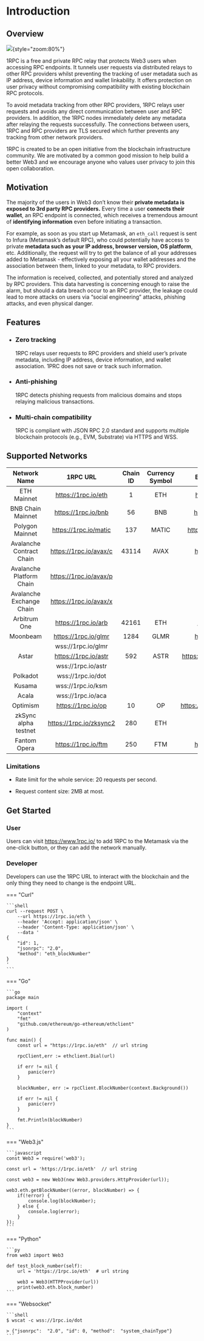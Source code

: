 # Introduction

## Overview

![](../assets/1rpc/1rpc-image.png){style="zoom:80%"}

1RPC is a free and private RPC relay that protects Web3 users when accessing RPC endpoints. It tunnels user requests via distributed relays to other RPC providers whilst preventing the tracking of user metadata such as IP address, device information and wallet linkability. It offers protection on user privacy without compromising compatibility with existing blockchain RPC protocols.

To avoid metadata tracking from other RPC providers, 1RPC relays user requests and avoids any direct communication between user and RPC providers. In addition, the 1RPC nodes immediately delete any metadata after relaying the requests successfully. The connections between users, 1RPC and RPC providers are TLS secured which further prevents any tracking from other network providers. 

1RPC is created to be an open initiative from the blockchain infrastructure community. We are motivated by a common good mission to help build a better Web3 and we encourage anyone who values user privacy to join this open collaboration.

## Motivation

The majority of the users in Web3 don’t know their **private metadata is exposed to 3rd party RPC providers.** Every time a user **connects their wallet**, an RPC endpoint is connected, which receives a tremendous amount of **identifying information** even before initiating a transaction.

For example, as soon as you start up Metamask, an `eth_call` request is sent to Infura (Metamask’s default RPC), who could potentially have access to private **metadata such as your IP address, browser version, OS platform**, etc. Additionally, the request will try to get the balance of all your addresses added to Metamask - effectively exposing all your wallet addresses and the association between them, linked to your metadata, to RPC providers. 

The information is received, collected, and potentially stored and analyzed by RPC providers. This data harvesting is concerning enough to raise the alarm, but should a data breach occur to an RPC provider, the leakage could lead to more attacks on users via “social engineering” attacks, phishing attacks, and even physical danger.

## Features

- ### Zero tracking

    1RPC relays user requests to RPC providers and shield user’s private metadata, including IP address, device information, and wallet association. 1PRC does not save or track such information.

- ### Anti-phishing

    1RPC detects phishing requests from malicious domains and stops relaying malicious transactions. 

- ### Multi-chain compatibility

    1RPC is compliant with JSON RPC 2.0 standard and supports multiple blockchain protocols (e.g., EVM, Substrate) via HTTPS and WSS.

## Supported Networks

| Network Name | 1RPC URL | Chain ID | Currency Symbol | Block Explorer URL |
|:------------:|:--------:|:--------:|:---------------:|:------------------:|
| ETH Mainnet | https://1rpc.io/eth | 1 | ETH | https://etherscan.io |
| BNB Chain Mainnet | https://1rpc.io/bnb | 56 | BNB | https://bscscan.com |
| Polygon Mainnet | https://1rpc.io/matic | 137 | MATIC | https://polygonscan.com |
| Avalanche Contract Chain | https://1rpc.io/avax/c | 43114 | AVAX | https://snowtrace.io |
| Avalanche Platform Chain | https://1rpc.io/avax/p | | | |
| Avalanche Exchange Chain | https://1rpc.io/avax/x | | | |
| Arbitrum One | https://1rpc.io/arb | 42161 | ETH | https://arbiscan.io |
| Moonbeam | https://1rpc.io/glmr | 1284 | GLMR | https://moonscan.io |
| | wss://1rpc.io/glmr | | |
| Astar | https://1rpc.io/astr | 592 | ASTR | https://blockscout.com/astar |
| | wss://1rpc.io/astr | | |
| Polkadot | wss://1rpc.io/dot | | |
| Kusama | wss://1rpc.io/ksm | | |
| Acala | wss://1rpc.io/aca | | |
| Optimism | https://1rpc.io/op | 10 | OP | https://optimistic.etherscan.io |
| zkSync alpha testnet | https://1rpc.io/zksync2 | 280 | ETH | https://zksync2-testnet.zkscan.io |
| Fantom Opera | https://1rpc.io/ftm | 250 | FTM | https://ftmscan.com |

### Limitations

* Rate limit for the whole service: 20 requests per second.

* Request content size: 2MB at most.

## Get Started

### User

Users can visit https://www.1rpc.io/ to add 1RPC to the Metamask via the one-click button, or they can add the network manually.

### Developer

Developers can use the 1RPC URL to interact with the blockchain and the only thing they need to change is the endpoint URL.

=== "Curl"

    ```shell
    curl --request POST \
        --url https://1rpc.io/eth \
        --header 'Accept: application/json' \
        --header 'Content-Type: application/json' \
        --data '
    {
        "id": 1,
        "jsonrpc": "2.0",
        "method": "eth_blockNumber"
    }
    '
    ```

=== "Go"

    ```go
    package main

    import (
        "context"
        "fmt"
        "github.com/ethereum/go-ethereum/ethclient"
    )

    func main() {
        const url = "https://1rpc.io/eth"  // url string
        
        rpcClient,err := ethclient.Dial(url)
        
        if err != nil {
            panic(err)
        }
        
        blockNumber, err := rpcClient.BlockNumber(context.Background())
        
        if err != nil {
            panic(err)
        }
        
        fmt.Println(blockNumber)
    }
    ```

=== "Web3.js"

    ```javascript
    const Web3 = require('web3');

    const url = 'https://1rpc.io/eth'  // url string

    const web3 = new Web3(new Web3.providers.HttpProvider(url));

    web3.eth.getBlockNumber((error, blockNumber) => {
        if(!error) {
            console.log(blockNumber);
        } else {
            console.log(error);
        }
    });
    ```

=== "Python"

    ```py
    from web3 import Web3
            
    def test_block_number(self):
        url = 'https://1rpc.io/eth'  # url string
        
        web3 = Web3(HTTPProvider(url))
        print(web3.eth.block_number)
    ```

=== "Websocket"

    ```shell
    $ wscat -c wss://1rpc.io/dot

    > {"jsonrpc":  "2.0", "id": 0, "method":  "system_chainType"}
    ```
